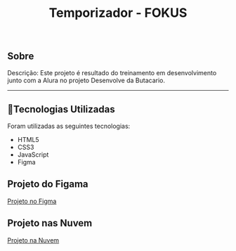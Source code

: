 
<h1 align="center">
    <p>Temporizador - FOKUS</p>
</h1>

<h1 align="center">
    <img src="">
</h1>

## Sobre

Descrição: Este projeto é resultado do treinamento em desenvolvimento junto com a Alura no projeto Desenvolve da Butacario.

--- 

## 📂Tecnologias Utilizadas

Foram utilizadas as seguintes tecnologias:

- HTML5
- CSS3
- JavaScript
- Figma

## Projeto do Figama

<a href="https://www.figma.com/file/dEaMv34Wd5G7TBMPo8fPlK/Projeto-Fokus?type=design&node-id=35-181&mode=design&t=kvTsIvcTPIr7oiDd-0" target="_blank" rel="noopener noreferrer"> Projeto no Figma</a>

## Projeto nas Nuvem

<a href="" target="_blank" rel="noopener noreferrer"> Projeto na Nuvem</a>
